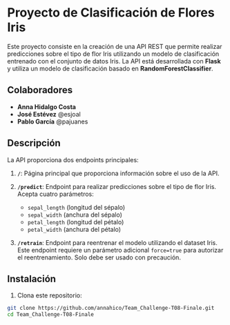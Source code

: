 # Proyecto de Clasificación de Flores Iris

Este proyecto consiste en la creación de una API REST que permite realizar predicciones sobre el tipo de flor Iris utilizando un modelo de clasificación entrenado con el conjunto de datos Iris. La API está desarrollada con **Flask** y utiliza un modelo de clasificación basado en **RandomForestClassifier**.

## Colaboradores

- **Anna Hidalgo Costa**
- **José Estévez** @esjoal
- **Pablo García** @pajuanes

## Descripción

La API proporciona dos endpoints principales:

1. **`/`**: Página principal que proporciona información sobre el uso de la API.
2. **`/predict`**: Endpoint para realizar predicciones sobre el tipo de flor Iris. Acepta cuatro parámetros:

   - `sepal_length` (longitud del sépalo)
   - `sepal_width` (anchura del sépalo)
   - `petal_length` (longitud del pétalo)
   - `petal_width` (anchura del pétalo)

   <!-- Ejemplo de uso:
   https://team-challenge-t08-finale.onrender.com/predict?sepal_length=5.1&sepal_width=3.5&petal_length=1.4&petal_width=0.2 -->

3. **`/retrain`**: Endpoint para reentrenar el modelo utilizando el dataset Iris. Este endpoint requiere un parámetro adicional `force=true` para autorizar el reentrenamiento. Solo debe ser usado con precaución.

<!-- Ejemplo de uso:
https://team-challenge-t08-finale.onrender.com/retrain?force=true -->

## Instalación

1. Clona este repositorio:

```bash
git clone https://github.com/annahico/Team_Challenge-T08-Finale.git
cd Team_Challenge-T08-Finale
```
